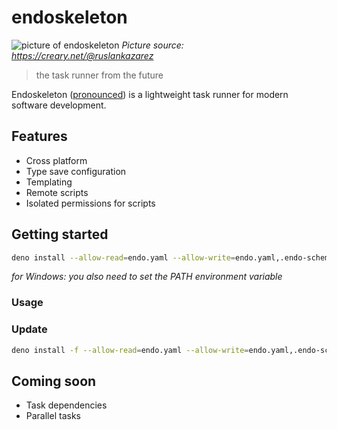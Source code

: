 # endoskeleton

![picture of endoskeleton](https://cdn.deno.land/endoskeleton/versions/0.0.1/raw/assets/endoskeleton.jpg) _Picture source: https://creary.net/@ruslankazarez_

> the task runner from the future

Endoskeleton ([pronounced](https://youtube.com/clip/Ugkxq6J1SBGZev4AHYIQwpGqWYhWTdBiyQfj)) is a lightweight task runner for modern software development.

## Features

- Cross platform
- Type save configuration
- Templating
- Remote scripts
- Isolated permissions for scripts

## Getting started

```bash
deno install --allow-read=endo.yaml --allow-write=endo.yaml,.endo-schema.json --allow-run --no-check https://deno.land/x/endoskeleton@0.0.1/endo.ts
```

_for Windows: you also need to set the PATH environment variable_

### Usage

### Update

```bash
deno install -f --allow-read=endo.yaml --allow-write=endo.yaml,.endo-schema.json --allow-run --no-check https://deno.land/x/endoskeleton@0.0.1/endo.ts
```

## Coming soon

- Task dependencies
- Parallel tasks
